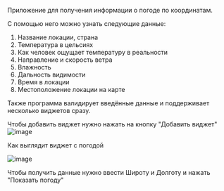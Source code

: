 Приложение для получения информации о погоде по координатам.

С помощью него можно узнать следующие данные:
1) Название локации, страна
2) Температура в цельсиях
3) Как человек ощущает температуру в реальности
4) Направление и скорость ветра
5) Влажность
6) Дальность видимости
7) Время в локации
8) Местоположение локации на карте

Также программа валидирует введённые данные и поддерживает несколько виджетов сразу.

Чтобы добавить виджет нужно нажать на кнопку "Добавить виджет"
![image](https://user-images.githubusercontent.com/70794890/202872448-ec40718d-6af3-4378-b28a-b92b5325f809.png)

Как выглядит виджет с погодой

![image](https://user-images.githubusercontent.com/70794890/202872417-4c02a57f-045c-4b0f-8f02-002c971c25eb.png)

Чтобы получить данные нужно ввести Широту и Долготу и нажать "Показать погоду" 
